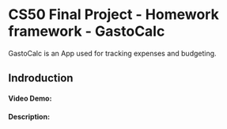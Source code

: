 # CS50 Final Project - Homework framework - GastoCalc

GastoCalc is an App used for tracking expenses and budgeting.

## Indroduction



#### Video Demo:  <URL HERE>
#### Description: